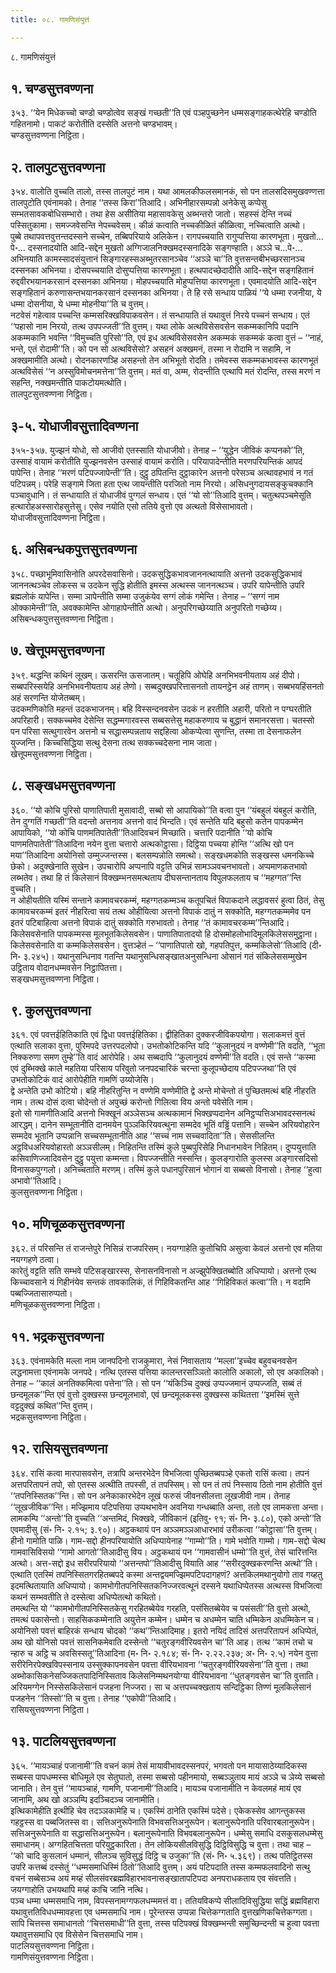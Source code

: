 ```yaml
---
title: ०८. गामणिसंयुत्तं

---
```

८. गामणिसंयुत्तं  


## १. चण्डसुत्तवण्णना

३५३. ‘‘येन मिधेकच्चो चण्डो चण्डोत्वेव सङ्खं गच्छती’’ति एवं पञ्हपुच्छनेन धम्मसङ्गाहकत्थेरेहि चण्डोति गहितनामो। पाकटं करोतीति दस्सेति अत्तनो चण्डभावम्।  
चण्डसुत्तवण्णना निट्ठिता।  


## २. तालपुटसुत्तवण्णना

३५४. वालोति वुच्चति तालो, तस्स तालपुटं नाम। यथा आमलकीफलसमानकं, सो पन तालसदिसमुखवण्णत्ता तालपुटोति एवंनामको। तेनाह ‘‘तस्स किरा’’तिआदि। अभिनीहारसम्पन्नो अनेकेसु कप्पेसु सम्भतसावकबोधिसम्भारो। तथा हेस असीतिया महासावकेसु अब्भन्तरो जातो। सहस्सं देन्ति नच्चं पस्सितुकामा। समज्जवेसन्ति नेपच्चवेसम्। कीळं कत्वाति नच्चकीळितं कीळित्वा, नच्चित्वाति अत्थो।  
पुब्बे तथापवत्तवुत्तन्तदस्सने सच्चेन, तब्बिपरियाये अलिकेन। रागपच्चयाति रागुप्पत्तिया कारणभूता। मुखतो…पे॰… दस्सनादयोति आदि-सद्देन मुखतो अग्गिजालनिक्खमदस्सनादिके सङ्गण्हाति। अञ्ञे च…पे॰… अभिनयाति कामस्सादसंयुत्तानं सिङ्गारहस्सअब्भुतरसानञ्चेव ‘‘अञ्ञे चा’’ति वुत्तसन्तबीभच्छरसानञ्च दस्सनका अभिनया। दोसपच्चयाति दोसुप्पत्तिया कारणभूता। हत्थपादच्छेदादीति आदि-सद्देन सङ्गहितानं रुद्दवीरभयानकरसानं दस्सनका अभिनया। मोहपच्चयाति मोहुप्पत्तिया कारणभूता। एवमादयोति आदि-सद्देन सङ्गहितानं करुणासन्तभयानकरसानं दस्सनका अभिनया। ते हि रसे सन्धाय पाळियं ‘‘ये धम्मा रजनीया, ये धम्मा दोसनीया, ये धम्मा मोहनीया’’ति च वुत्तम्।  
नटवेसं गहेत्वाव पच्चन्ति कम्मसरिक्खविपाकवसेन। तं सन्धायाति तं यथावुत्तं निरये पच्चनं सन्धाय। एतं ‘‘पहासो नाम निरयो, तत्थ उपपज्जती’’ति वुत्तम्। यथा लोके अत्थविसेसवसेन सकम्मकानिपि पदानि अकम्मकानि भवन्ति ‘‘विमुच्चति पुरिसो’’ति, एवं इध अत्थविसेसवसेन अकम्मकं सकम्मकं कत्वा वुत्तं – ‘‘नाहं, भन्ते, एतं रोदामी’’ति। को पन सो अत्थविसेसो? असहनं अक्खमनं, तस्मा न रोदामि न सहामि, न अक्खमामीति अत्थो। रोदनकारणञ्हि असहन्तो तेन अभिभूतो रोदति। तमेवस्स सकम्मकभावस्स कारणभूतं अत्थविसेसं ‘‘न अस्सुविमोचनमत्तेना’’ति वुत्तम्। मतं वा, अम्म, रोदन्तीति एत्थापि मतं रोदन्ति, तस्स मरणं न सहन्ति, नक्खमन्तीति पाकटोयमत्थोति।  
तालपुटसुत्तवण्णना निट्ठिता।  


## ३-५. योधाजीवसुत्तादिवण्णना

३५५-३५७. युज्झनं योधो, सो आजीवो एतस्साति योधाजीवो। तेनाह – ‘‘युद्धेन जीविकं कप्पनको’’ति, उस्साहं वायामं करोतीति युज्झनवसेन उस्साहं वायामं करोति। परियापादेन्तीति मरणपरियन्तिकं आपदं पापेन्ति। तेनाह ‘‘मरणं पटिपज्जापेन्ती’’ति। दुट्ठु ठपितन्ति दुट्ठाकारेन अत्तनो परेसञ्च अत्थावहभावं न गतं पटिपन्नम्। परेहि सङ्गामे जिता हता एत्थ जायन्तीति परजितो नाम निरयो। असिधनुगदायसङ्कुचक्कानि पञ्चावुधानि। तं सन्धायाति तं योधाजीवं पुग्गलं सन्धाय। एतं ‘‘यो सो’’तिआदि वुत्तम्। चतुत्थपञ्चमेसूति हत्थारोहअस्सारोहसुत्तेसु। एसेव नयोति एसो ततिये वुत्तो एव अत्थतो विसेसाभावतो।  
योधाजीवसुत्तादिवण्णना निट्ठिता।  


## ६. असिबन्धकपुत्तसुत्तवण्णना

३५८. पच्छाभूमिवासिनोति अपरदेसवासिनो। उदकसुद्धिकभावजाननत्थायाति अत्तनो उदकसुद्धिकभावं जाननत्थञ्चेव लोकस्स च उदकेन सुद्धि होतीति इमस्स अत्थस्स जाननत्थञ्च। उपरि यापेन्तीति उपरि ब्रह्मलोकं यापेन्ति। सम्मा ञापेन्तीति सम्मा उजुकंयेव सग्गं लोकं गमेन्ति। तेनाह – ‘‘सग्गं नाम ओक्कामेन्ती’’ति, अवक्कामेन्ति ओगाहापेन्तीति अत्थो। अनुपरिगच्छेय्याति अनुपरितो गच्छेय्य।  
असिबन्धकपुत्तसुत्तवण्णना निट्ठिता।  


## ७. खेत्तूपमसुत्तवण्णना

३५९. थद्धन्ति कथिनं लूखम्। ऊसरन्ति ऊसजातम्। चतूहिपि ओघेहि अनभिभवनीयताय अहं दीपो। सब्बपरिस्सयेहि अनभिभवनीयताय अहं लेणो। सब्बदुक्खपरित्तासनतो तायनट्ठेन अहं ताणम्। सब्बभयहिंसनतो अहं सरणन्ति योजेतब्बम्।  
उदकमणिकोति महन्तं उदकभाजनम्। बहि विस्सन्दनवसेन उदकं न हरतीति अहारी, परितो न पग्घरतीति अपरिहारी। सक्कच्चमेव देसेन्ति सद्धम्मगारवस्स सब्बसत्तेसु महाकरुणाय च बुद्धानं समानरसत्ता। चतस्सो पन परिसा सत्थुगारवेन अत्तनो च सद्धासम्पन्नताय सद्दहित्वा ओकप्पेत्वा सुणन्ति, तस्मा ता देसनाफलेन युज्जन्ति। किच्चसिद्धिया सत्थु देसना तत्थ सक्कच्चदेसना नाम जाता।  
खेत्तूपमसुत्तवण्णना निट्ठिता।  


## ८. सङ्खधमसुत्तवण्णना

३६०. ‘‘यो कोचि पुरिसो पाणातिपाती मुसावादी, सब्बो सो आपायिको’’ति वत्वा पुन ‘‘यंबहुलं यंबहुलं करोति, तेन दुग्गतिं गच्छती’’ति वदन्तो अत्तनाव अत्तनो वादं भिन्दति। एवं सन्तेति यदि बहुसो कतेन पापकम्मेन आपायिको, ‘‘यो कोचि पाणमतिपातेती’’तिआदिवचनं मिच्छाति। चत्तारि पदानीति ‘‘यो कोचि पाणमतिपातेती’’तिआदिना नयेन वुत्ता चत्तारो अत्थकोट्ठासा। दिट्ठिया पच्चया होन्ति ‘‘अत्थि खो पन मया’’तिआदिना अयोनिसो उम्मुज्जन्तस्स। बलसम्पन्नोति समत्थो। सङ्खधमकोति सङ्खस्स धमनकिच्चे छेको। अदुक्खेनाति सुखेन। उपचारोपि अप्पनापि वट्टति उभिन्नं सामञ्ञवचनभावतो। अप्पमाणकतभावो लब्भतेव। तथा हि तं किलेसानं विक्खम्भनसमत्थताय दीघसन्तानताय विपुलफलताय च ‘‘महग्गत’’न्ति वुच्चति।  
न ओहीयतीति यस्मिं सन्ताने कामावचरकम्मं, महग्गतकम्मञ्च कतूपचितं विपाकदाने लद्धावसरं हुत्वा ठितं, तेसु कामावचरकम्मं इतरं नीहरित्वा सयं तत्थ ओहीयित्वा अत्तनो विपाकं दातुं न सक्कोति, महग्गतकम्ममेव पन इतरं पटिबाहित्वा अत्तनो विपाकं दातुं सक्कोति गरुभावतो। तेनाह ‘‘तं कामावचरकम्म’’न्तिआदि। किलेसवसेनाति पापकम्मस्स मूलभूतकिलेसवसेन। पाणातिपातादयो हि दोसमोहलोभादिमूलकिलेससमुट्ठाना। किलेसवसेनाति वा कम्मकिलेसवसेन। वुत्तञ्हेतं – ‘‘पाणातिपातो खो, गहपतिपुत्त, कम्मकिलेसो’’तिआदि (दी॰ नि॰ ३.२४५)। यथानुसन्धिनाव गतन्ति यथानुसन्धिसङ्खातअनुसन्धिना ओसानं गतं संकिलेससम्मुखेन उट्ठिताय वोदानधम्मवसेन निट्ठापितत्ता।  
सङ्खधमसुत्तवण्णना निट्ठिता।  


## ९. कुलसुत्तवण्णना

३६१. एवं पवत्तईहितिकाति एवं द्विधा पवत्तईहितिका। द्वीहितिका दुक्करजीविकपयोगा। सलाकमत्तं वुत्तं एत्थाति सलाका वुत्ता, पुरिमपदे उत्तरपदलोपो। उभतोकोटिकन्ति यदि ‘‘कुलानुदयं न वण्णेमी’’ति वदति, ‘‘भूता निक्करुणा समण तुम्हे’’ति वादं आरोपेहि। अथ सब्बदापि ‘‘कुलानुदयं वण्णेमी’’ति वदति। एवं सन्ते ‘‘कस्मा एवं दुब्भिक्खे काले महतिया परिसाय परिवुतो जनपदचारिकं चरन्ता कुलूपच्छेदाय पटिपज्जथा’’ति एवं उभतोकोटिकं वादं आरोपेहीति गामणिं उय्योजेसि।  
द्वे अन्तेति उभो कोटियो। बहि नीहरितुन्ति न वण्णेमि वण्णेमीति द्वे अन्ते मोचेन्तो तं पुच्छितमत्थं बहि नीहरति नाम। तत्थ दोसं दत्वा चोदेन्तो तं अपुच्छं करोन्तो गिलित्वा विय अन्तो पवेसेति नाम।  
इतो सो गामणीतिआदि अत्तनो भिक्खूनं अञ्ञेसञ्च अत्थकामानं भिक्खप्पदानेन अनिट्ठप्पत्तिअभावदस्सनत्थं आरद्धम्। दानेन सम्भूतानीति दानमयेन पुञ्ञकिरियवत्थुना सम्मदेव भूतिं वड्ढिं पत्तानि। सच्चेन अरियवोहारेन सम्मदेव भूतानि उप्पन्नानि सच्चसम्भूतानीति आह ‘‘सच्चं नाम सच्चवादिता’’ति। सेससीलन्ति अट्ठविधअरियवोहारतो अञ्ञसीलम्। निहितन्ति तस्मिं कुले पुब्बपुरिसेहि निधानभावेन निहितम्। दुप्पयुत्ताति कसिवाणिज्जादिवसेन दुट्ठु पयुत्ता कम्मन्ता। विपज्जन्तीति नस्सन्ति। कुलङ्गारोति कुलस्स अङ्गारसदिसो विनासकपुग्गलो। अनिच्चताति मरणम्। तस्मिं कुले पधानपुरिसानं भोगानं वा सब्बसो विनासो। तेनाह ‘‘हुत्वा अभावो’’तिआदि।  
कुलसुत्तवण्णना निट्ठिता।  


## १०. मणिचूळकसुत्तवण्णना

३६२. तं परिसन्ति तं राजन्तेपुरे निसिन्नं राजपरिसम्। नयग्गाहेति कुतोचिपि असुत्वा केवलं अत्तनो एव मतिया नयग्गहणे ठत्वा।  
कारेतुं वट्टति सति सम्भवे पटिसङ्खारस्स, सेनासनविनासो न अज्झुपेक्खितब्बोति अधिप्पायो। अत्तनो एत्थ किच्चावसाने यं गिहीनंयेव सन्तकं तावकालिकं, तं गिहिविकतन्ति आह ‘‘गिहिविकतं कत्वा’’ति। न वदामि पब्बज्जितासारुप्पतो।  
मणिचूळकसुत्तवण्णना निट्ठिता।  


## ११. भद्रकसुत्तवण्णना

३६३. एवंनामकेति मल्ला नाम जानपदिनो राजकुमारा, नेसं निवासताय ‘‘मल्ला’’इच्चेव बहुवचनवसेन लद्धनामत्ता एवंनामके जनपदे। नत्थि एतस्स पत्तिया कालन्तरसञ्ञितो कालोति अकालो, सो एव अकालिको। तेनाह – ‘‘कालं अनतिक्कमित्वा पत्तेना’’ति। सो पन ‘‘यंकिञ्चि दुक्खं उप्पज्जमानं उप्पज्जति, सब्बं तं छन्दमूलक’’न्ति एवं वुत्तो दुक्खस्स छन्दमूलभावो, एवं छन्दमूलकस्स दुक्खस्स कथितत्ता ‘‘इमस्मिं सुत्ते वट्टदुक्खं कथित’’न्ति वुत्तम्।  
भद्रकसुत्तवण्णना निट्ठिता।  


## १२. रासियसुत्तवण्णना

३६४. रासिं कत्वा मारपासवसेन, तत्रापि अन्तरभेदेन विभजित्वा पुच्छितब्बपञ्हे एकतो रासिं कत्वा। तपनं अत्तपरितापनं तपो, सो एतस्स अत्थीति तपस्सी, तं तपस्सिम्। सो पन तं तपं निस्साय ठितो नाम होतीति वुत्तं ‘‘तपनिस्सितक’’न्ति। सो पन अनेकाकारभेदेन लूखं फरुसं जीवनसीलत्ता लूखजीवी नाम। तेनाह ‘‘लूखजीविक’’न्ति। मज्झिमाय पटिपत्तिया उप्पथभावेन अवनिया गन्धब्बाति अन्ता, ततो एव लामकत्ता अन्ता। लामकम्पि ‘‘अन्तो’’ति वुच्चति ‘‘अन्तमिदं, भिक्खवे, जीविकानं (इतिवु॰ ९१; सं॰ नि॰ ३.८०), एको अन्तो’’ति एवमादीसु (सं॰ नि॰ २.१५; ३.९०)। अट्ठकथायं पन अञ्ञमञ्ञआधारभावं उरीकत्वा ‘‘कोट्ठासा’’ति वुत्तम्। हीनो गामोति पाळि। गाम-सद्दो हीनपरियायोति अधिप्पायेनाह ‘‘गाम्मो’’ति। गामे भवोति गाम्मो। गाम-सद्दो चेत्थ गामवासिविसयो ‘‘गामो आगतो’’तिआदीसु विय। अट्ठकथायं पन ‘‘गामवासीनं धम्मो’’ति वुत्तं, तेसं चारित्तन्ति अत्थो। अत्त-सद्दो इध सरीरपरियायो ‘‘अत्तन्तपो’’तिआदीसु वियाति आह ‘‘सरीरदुक्खकरणन्ति अत्थो’’ति।  
एत्थाति एतस्मिं तपनिस्सितगरहितब्बपदे कस्मा अन्तद्वयमज्झिमपटिपदागहणं? अत्तकिलमथानुयोगो ताव गय्हतु इदमत्थितायाति अधिप्पायो। कामभोगीतपनिस्सितकनिज्जरवत्थूनं दस्सने यथाधिप्पेतस्स अत्थस्स विभजित्वा कथनं सम्भवतीति ते दस्सेत्वा अधिप्पेतत्थो कथितो।  
तमत्थन्ति यो ‘‘कामभोगीतपनिस्सितकेसु गरहितब्बेयेव गरहति, पसंसितब्बेयेव च पसंसती’’ति वुत्तो अत्थो, तमत्थं पकासेन्तो। साहसिककम्मेनाति अयुत्तेन कम्मेन। धम्मेन च अधम्मेन चाति धम्मिकेन अधम्मिकेन च। अयोनिसो पवत्तं बाहिरकं सन्धाय चोदको ‘‘कथ’’न्तिआदिमाह। इतरो नयिदं तादिसं अत्तपरितापनं अधिप्पेतं, अथ खो योनिसो पवत्तं सासनिकमेवाति दस्सेन्तो ‘‘चतुरङ्गवीरियवसेन चा’’ति आह। तत्थ ‘‘कामं तचो च न्हारु च अट्ठि च अवसिस्सतू’’तिआदिना (म॰ नि॰ २.१८४; सं॰ नि॰ २.२२.२३७; अ॰ नि॰ २.५) नयेन वुत्ता सरीरेनिरपेक्खविपस्सनाय उस्सुक्कापनवसेन पवत्ता वीरियभावना ‘‘चतुरङ्गवीरियवसेना’’ति वुत्ता। तथा अब्भोकासिकनेसज्जिकतपादिनिस्सिताव किलेसनिम्मथनयोग्या वीरियभावना ‘‘धुतङ्गवसेन चा’’ति वुत्ताति। अरियमग्गेन निस्सेसकिलेसानं पजहना निज्जरा। सा च अत्तपच्चक्खताय सन्दिट्ठिका तिण्णं मूलकिलेसानं पजहनेन ‘‘तिस्सो’’ति च वुत्ता। तेनाह ‘‘एकोपी’’तिआदि।  
रासियसुत्तवण्णना निट्ठिता।  


## १३. पाटलियसुत्तवण्णना

३६५. ‘‘मायञ्चाहं पजानामी’’ति वचनं कामं तेसं मायावीभावदस्सनपरं, भगवतो पन मायासाठेय्यादिकस्स सब्बस्स पापधम्मस्स बोधिमूले एव सेतुघातो, तस्मा सब्बसो पहीनमायो, सब्बञ्ञुताय मायं अञ्ञे च ञेय्ये सब्बसो जानाति। तेन वुत्तं ‘‘मायञ्चाहं, गामणि, पजानामी’’तिआदि। मायञ्च पजानामीति न केवलमहं मायं एव जानामि, अथ खो अञ्ञम्पि इदञ्चिदञ्च जानामीति।  
इत्थिकामेहीति इत्थीहि चेव तदञ्ञकामेहि च। एकस्मिं ठानेति एकस्मिं पदेसे। एकेकस्सेव आगन्तुकस्स गहट्ठस्स वा पब्बजितस्स वा। सत्तिअनुरूपेनाति विभवसत्तिअनुरूपेन। बलानुरूपेनाति परिवारबलानुरूपेन। सत्तिअनुरूपेनाति वा सद्धासत्तिअनुरूपेन। बलानुरूपेनाति विभवबलानुरूपेन। धम्मेसु समाधि दसकुसलधम्मेसु समाधानम्। अग्गहितचित्तता परियुट्ठकारिता। तेन लोकियसीलविसुद्धि दिट्ठिविसुद्धि च वुत्ता। तथा चाह – ‘‘को चादि कुसलानं धम्मानं, सीलञ्च सुविसुद्धं दिट्ठि च उजुका’’ति (सं॰ नि॰ ५.३६९)। तत्थ पतिट्ठितस्स उपरि कत्तब्बं दस्सेतुं ‘‘धम्मसमाधिस्मिं ठितो’’तिआदि वुत्तम्। अयं पटिपदाति तस्स कम्मफलवादिनो सत्थु वचनं सब्बेसञ्च अयं मय्हं सीलसंवरब्रह्मविहारभावनासङ्खातापटिपदा अनपराधकताय एव संवत्तति। जयग्गाहोति उभयथापि मय्हं काचि जानि नत्थि।  
पञ्च धम्मा धम्मसमाधि नाम, विपस्सनामग्गफलधम्ममत्तं वा। ततियविकप्पे सीलादिविसुद्धिया सद्धिं ब्रह्मविहारा यथावुत्ततिविधधम्मावहत्ता एव धम्मसमाधि नाम। पूरेन्तस्स उप्पन्ना चित्तेकग्गताति वुत्तखणिकचित्तेकग्गता। सापि चित्तस्स समाधानतो ‘‘चित्तसमाधी’’ति वुत्ता, तस्स पटिपक्खं विक्खम्भन्ती समुच्छिन्दन्ती च हुत्वा पवत्ता यथावुत्तसमाधि एव विसेसेन चित्तसमाधि नाम।  
पाटलियसुत्तवण्णना निट्ठिता।  
गामणिसंयुत्तवण्णना निट्ठिता।  